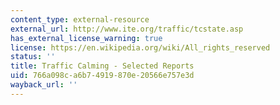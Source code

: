 ```yaml
---
content_type: external-resource
external_url: http://www.ite.org/traffic/tcstate.asp
has_external_license_warning: true
license: https://en.wikipedia.org/wiki/All_rights_reserved
status: ''
title: Traffic Calming - Selected Reports
uid: 766a098c-a6b7-4919-870e-20566e757e3d
wayback_url: ''
---
```

